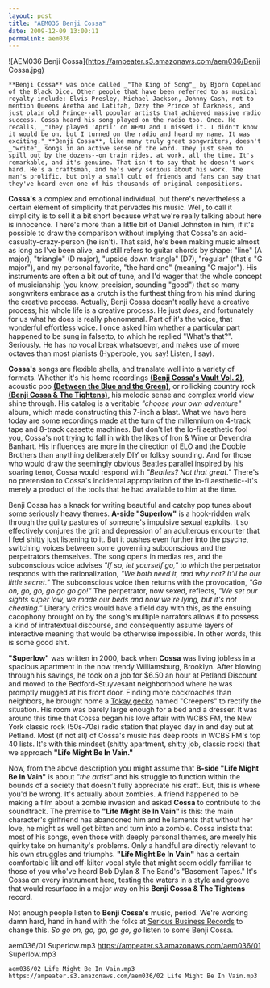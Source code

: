 ```yaml
---
layout: post
title: "AEM036 Benji Cossa"
date: 2009-12-09 13:00:11
permalink: aem036
---
```

![AEM036 Benji Cossa](https://ampeater.s3.amazonaws.com/aem036/Benji Cossa.jpg)

    **Benji Cossa** was once called _"The King of Song"_ by Bjorn Copeland of the Black Dice. Other people that have been referred to as musical royalty include: Elvis Presley, Michael Jackson, Johnny Cash, not to mention Queens Aretha and Latifah, Ozzy the Prince of Darkness, and just plain old Prince--all popular artists that achieved massive radio success. Cossa heard his song played on the radio too. Once. He recalls, _"They played 'April' on WFMU and I missed it. I didn't know it would be on, but I turned on the radio and heard my name. It was exciting."_**Benji Cossa**, like many truly great songwriters, doesn't _"write"_ songs in an active sense of the word. They just seem to spill out by the dozens--on train rides, at work, all the time. It's remarkable, and it's genuine. That isn't to say that he doesn't work hard. He's a craftsman, and he's very serious about his work. The man's prolific, but only a small cult of friends and fans can say that they've heard even one of his thousands of original compositions.

**Cossa's** a complex and emotional individual, but there's nevertheless a certain element of simplicity that pervades his music. Well, to call it simplicity is to sell it a bit short because what we're really talking about here is innocence. There's more than a little bit of Daniel Johnston in him, if it's possible to draw the comparison without implying that Cossa's an acid-casualty-crazy-person (he isn't). That said, he's been making music almost as long as I've been alive, and still refers to guitar chords by shape: "line" (A major), "triangle" (D major), "upside down triangle" (D7), "regular" (that's "G major"), and my personal favorite, "the hard one" (meaning "C major"). His instruments are often a bit out of tune, and I'd wager that the whole concept of musicianship (you know, precision, sounding "good") that so many songwriters embrace as a crutch is the furthest thing from his mind during the creative process. Actually, Benji Cossa doesn't really have a creative process; his whole life is a creative process. He just _does_, and fortunately for us what he does is really phenomenal. Part of it's the voice, that wonderful effortless voice. I once asked him whether a particular part happened to be sung in falsetto, to which he replied "What's that?". Seriously. He has no vocal break whatsoever, and makes use of more octaves than most pianists (Hyperbole, you say! Listen, I say).

**Cossa's** songs are flexible shells, and translate well into a variety of formats. Whether it's his home recordings **[(Benji Cossa's Vault Vol. 2)](http://seriousbusinessrecords.com/releases/show/36-Benji-Cossa-s-Vault-Vol-2-Jewels-and-Gems)**, acoustic pop **[(Between the Blue and the Green)](http://seriousbusinessrecords.com/releases/show/24-Between-the-Blue-and-the-Green)**, or rollicking country rock **[(Benji Cossa & The Tightens)](http://seriousbusinessrecords.com/releases/show/42-Benji-Cossa-and-the-Tightens)**, his melodic sense and complex world view shine through. His catalog is a veritable _"choose your own adventure"_ album, which made constructing this 7-inch a blast. What we have here today are some recordings made at the turn of the millennium on 4-track tape and 8-track cassette machines. But don't let the lo-fi aesthetic fool you, Cossa's not trying to fall in with the likes of Iron & Wine or Devendra Banhart. His influences are more in the direction of ELO and the Doobie Brothers than anything deliberately DIY or folksy sounding. And for those who would draw the seemingly obvious Beatles parallel inspired by his soaring tenor, Cossa would respond with _"Beatles? Not that great."_ There's no pretension to Cossa's incidental appropriation of the lo-fi aesthetic--it's merely a product of the tools that he had available to him at the time.

Benji Cossa has a knack for writing beautiful and catchy pop tunes about some seriously heavy themes. **A-side "Superlow"** is a hook-ridden walk through the guilty pastures of someone's impulsive sexual exploits. It so effectively conjures the grit and depression of an adulterous encounter that I feel shitty just listening to it. But it pushes even further into the psyche, switching voices between some governing subconscious and the perpetrators themselves. The song opens in medias res, and the subconscious voice advises _"If so, let yourself go,"_ to which the perpetrator responds with the rationalization, _"We both need it, and why not? It'll be our little secret."_ The subconscious voice then returns with the provocation, _"Go on, go, go, go go go go!"_ The perpetrator, now sexed, reflects, _"We set our sights super low, we made our beds and now we're lying, but it's not cheating."_ Literary critics would have a field day with this, as the ensuing cacophony brought on by the song's multiple narrators allows it to possess a kind of intratextual discourse, and consequently assume layers of interactive meaning that would be otherwise impossible. In other words, this is some good shit.

**"Superlow"** was written in 2000, back when **Cossa** was living jobless in a spacious apartment in the now trendy Williamsburg, Brooklyn. After blowing through his savings, he took on a job for $6.50 an hour at Petland Discount and moved to the Bedford-Stuyvesant neighborhood where he was promptly mugged at his front door. Finding more cockroaches than neighbors, he brought home a [Tokay gecko](http://en.wikipedia.org/wiki/Tokay_gecko) named "Creepers" to rectify the situation. His room was barely large enough for a bed and a dresser. It was around this time that Cossa began his love affair with WCBS FM, the New York classic rock (50s-70s) radio station that played day in and day out at Petland. Most (if not all) of Cossa's music has deep roots in WCBS FM's top 40 lists. It's with this mindset (shitty apartment, shitty job, classic rock) that we approach **"Life Might Be In Vain."**

Now, from the above description you might assume that **B-side "Life Might Be In Vain"** is about _"the artist"_ and his struggle to function within the bounds of a society that doesn't fully appreciate his craft. But, this is where you'd be wrong. It's actually about zombies. A friend happened to be making a film about a zombie invasion and asked **Cossa** to contribute to the soundtrack. The premise to **"Life Might Be In Vain"** is this: the main character's girlfriend has abandoned him and he laments that without her love, he might as well get bitten and turn into a zombie. Cossa insists that most of his songs, even those with deeply personal themes, are merely his quirky take on humanity's problems. Only a handful are directly relevant to his own struggles and triumphs. **"Life Might Be In Vain"** has a certain comfortable lilt and off-kilter vocal style that might seem oddly familiar to those of you who've heard Bob Dylan & The Band's "Basement Tapes." It's Cossa on every instrument here, testing the waters in a style and groove that would resurface in a major way on his **Benji Cossa & The Tightens** record.

Not enough people listen to **Benji Cossa's** music, period. We're working damn hard, hand in hand with the folks at [Serious Business Records](http://seriousbusinessrecords.com/artists/show/12) to change this. _So go on, go, go, go go, go_ listen to some Benji Cossa.
  
  aem036/01 Superlow.mp3
    https://ampeater.s3.amazonaws.com/aem036/01 Superlow.mp3
    
    aem036/02 Life Might Be In Vain.mp3
    https://ampeater.s3.amazonaws.com/aem036/02 Life Might Be In Vain.mp3
    
    
